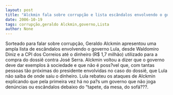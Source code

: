 ```yaml
---
layout: post
title: "Alckmin fala sobre corrupção e lista escândalos envolvendo o governo"
date: 2006-10-19
tags: corrupção,geraldo Alckmin,governo,Lista
author: None
---
```

Sorteado para falar sobre corrupção, Geraldo Alckmin apresentou uma ampla lista de escândalos envolvendo o governo Lula, desde Waldomiro Diniz e a CPI dos Correios até o dinheiro (R$ 1,7 milhão) utilizado para a compra do dossiê contra José Serra.
Alckmin voltou a dizer que o governo deve dar exemplos à sociedade e que não é poss?vel que, com tantas pessoas tão próximas do presidente envolvidas no caso do dossiê, que Lula não saiba de onde saiu o dinheiro.
Lula rebateu os ataques de Alckmin explicando que pela primeira vez há no pa?s um governo que não joga denúncias ou escândalos debaixo do “tapete, da mesa, do sofá???. 